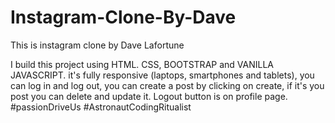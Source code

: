# Instagram-Clone-By-Dave
This is instagram clone by Dave Lafortune

I build this project using HTML. CSS, BOOTSTRAP and VANILLA JAVASCRIPT.
it's fully responsive (laptops, smartphones and tablets), 
you can log in and log out, you can create a post by clicking on create, if it's you post you can delete and update it.
Logout button is on profile page.
#passionDriveUs
#AstronautCodingRitualist

